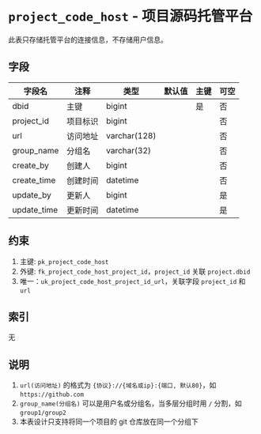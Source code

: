 # `project_code_host` - 项目源码托管平台

此表只存储托管平台的连接信息，不存储用户信息。

## 字段

| 字段名      | 注释     | 类型         | 默认值 | 主键 | 可空 |
| ----------- | -------- | ------------ | ------ | ---- | ---- |
| dbid        | 主键     | bigint       |        | 是   | 否   |
| project_id  | 项目标识 | bigint       |        |      | 否   |
| url         | 访问地址 | varchar(128) |        |      | 否   |
| group_name  | 分组名   | varchar(32)  |        |      | 否   |
| create_by   | 创建人   | bigint       |        |      | 否   |
| create_time | 创建时间 | datetime     |        |      | 否   |
| update_by   | 更新人   | bigint       |        |      | 是   |
| update_time | 更新时间 | datetime     |        |      | 是   |

## 约束

1. 主键: `pk_project_code_host`
2. 外键: `fk_project_code_host_project_id`，`project_id` 关联 `project.dbid`
3. 唯一：`uk_project_code_host_project_id_url`，关联字段 `project_id` 和 `url`

## 索引

无

## 说明

1. `url(访问地址)` 的格式为 `{协议}://{域名或ip}:{端口, 默认80}`，如 `https://github.com`
2. `group_name(分组名)` 可以是用户名或分组名，当多层分组时用 `/` 分割，如 `group1/group2`
3. 本表设计只支持将同一个项目的 git 仓库放在同一个分组下